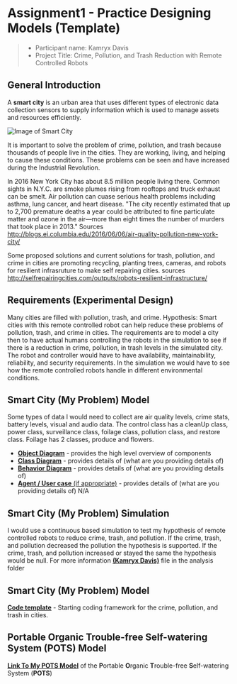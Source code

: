 # Assignment1 - Practice Designing Models (Template)


> * Participant name: Kamryx Davis
> * Project Title: Crime, Pollution, and Trash Reduction with Remote Controlled Robots

## General Introduction

A **smart city** is an urban area that uses different types of electronic data collection sensors to supply information which is used to manage assets and resources efficiently.

![Image of Smart City](images/smartcity.png)


It is important to solve the problem of crime, pollution, and trash because thousands of people live in the cities. They are working, living, and helping to cause these conditions. These problems can be seen and have increased during the Industrial Revolution.


In 2016 New York City has about 8.5 million people living there. Common sights in N.Y.C. are smoke plumes rising from rooftops and truck exhaust can be smelt. Air pollution can cuase serious health problems including asthma, lung cancer, and heart disease. "The city recently estimated that up to 2,700 premature deaths a year could be attributed to fine particulate matter and ozone in the air—more than eight times the number of murders that took place in 2013." 
Sources http://blogs.ei.columbia.edu/2016/06/06/air-quality-pollution-new-york-city/


Some proposed solutions and current solutions for trash, pollution, and crime in cities are promoting recycling, planting trees, cameras, and robots for resilient infrasruture to make self repairing cities. 
sources http://selfrepairingcities.com/outputs/robots-resilient-infrastructure/

## Requirements (Experimental Design)
Many cities are filled with pollution, trash, and crime. Hypothesis: Smart cities with this remote controlled robot can help reduce these problems of pollution, trash, and crime in cities. The requirements are to model a city then to have actual humans controlling the robots in the simulation to see if there is a reduction in crime, pollution, in trash levels in the simulated city. The robot and controller would have to have availability, maintainability, reliability, and security requirements. In the simulation we would have to see how the remote controlled robots handle in different environmental conditions.


## Smart City (My Problem) Model
Some types of data I would need to collect are air quality levels, crime stats, battery levels, visual and audio data. The control class has a cleanUp class, power class, surveillance class, foilage class, pollution class, and restore class. Foilage has 2 classes, produce and flowers.



* [**Object Diagram**](model/object_diagram.md) - provides the high level overview of components
* [**Class Diagram**](model/class_diagram.md) - provides details of (what are you providing details of)
* [**Behavior Diagram**](model/behavior_diagram.md) - provides details of (what are you providing details of)
* [**Agent / User case** (if appropriate)](model/agent_usecase_diagram.md) - provides details of (what are you providing details of) N/A

## Smart City (My Problem) Simulation
I would use a continuous based simulation to test my hypothesis of remote controlled robots to reduce crime, trash, and pollution. If the crime, trash, and pollution decreased the pollution the hypothesis is supported. If the crime, trash, and pollution increased or stayed the same the hypothesis would be null. For more information [**(Kamryx Davis)**](analysis/README.md) file in the analysis folder   


## Smart City (My Problem) Model
[**Code template**](code/README.md) - Starting coding framework for the crime, pollution, and trash in cities.

## **P**ortable **O**rganic **T**rouble-free **S**elf-watering System (**POTS**) Model

[**Link To My POTS Model**](code/POTS_system/README.md) of the **P**ortable **O**rganic **T**rouble-free **S**elf-watering System (**POTS**) 

